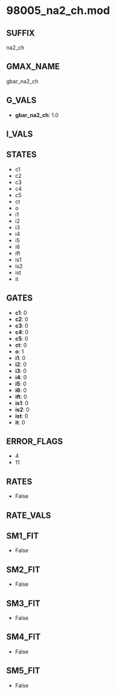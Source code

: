 # 98005_na2_ch.mod

## SUFFIX

na2_ch

## GMAX_NAME

gbar_na2_ch

## G_VALS

- **gbar_na2_ch**: 1.0

## I_VALS


## STATES

- c1
- c2
- c3
- c4
- c5
- ct
- o
- i1
- i2
- i3
- i4
- i5
- i6
- ift
- is1
- is2
- ist
- it

## GATES

- **c1**: 0
- **c2**: 0
- **c3**: 0
- **c4**: 0
- **c5**: 0
- **ct**: 0
- **o**: 1
- **i1**: 0
- **i2**: 0
- **i3**: 0
- **i4**: 0
- **i5**: 0
- **i6**: 0
- **ift**: 0
- **is1**: 0
- **is2**: 0
- **ist**: 0
- **it**: 0

## ERROR_FLAGS

- 4
- 11

## RATES

- False

## RATE_VALS


## SM1_FIT

- False

## SM2_FIT

- False

## SM3_FIT

- False

## SM4_FIT

- False

## SM5_FIT

- False

